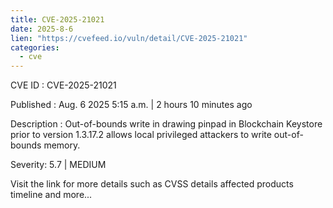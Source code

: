 ```yaml
--- 
title: CVE-2025-21021
date: 2025-8-6
lien: "https://cvefeed.io/vuln/detail/CVE-2025-21021"
categories:
  - cve
---
```


CVE ID : CVE-2025-21021

Published :  Aug. 6
2025
5:15 a.m. | 2 hours
10 minutes ago

Description : Out-of-bounds write in drawing pinpad in Blockchain Keystore prior to version 1.3.17.2 allows local privileged attackers to write out-of-bounds memory.

Severity: 5.7 | MEDIUM

Visit the link for more details
such as CVSS details
affected products
timeline
and more...
